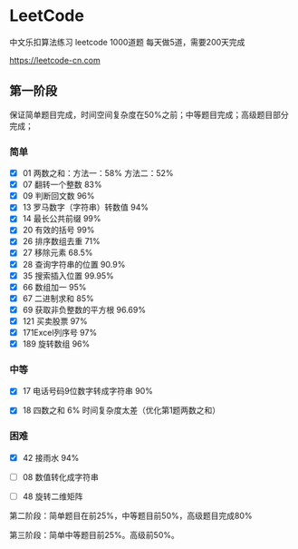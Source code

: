 # LeetCode
中文乐扣算法练习 leetcode 1000道题 每天做5道，需要200天完成

https://leetcode-cn.com



## 第一阶段

保证简单题目完成，时间空间复杂度在50%之前；中等题目完成；高级题目部分完成；

### 简单

- [x] 01 两数之和：方法一：58% 方法二：52%
- [x] 07 翻转一个整数 83%
- [x] 09 判断回文数 96%
- [x] 13 罗马数字（字符串）转数值 94%
- [x] 14 最长公共前缀 99%
- [x] 20 有效的括号 99%
- [x] 26 排序数组去重 71%
- [x] 27 移除元素 68.5%
- [x] 28 查询字符串的位置 90.9%
- [x] 35 搜索插入位置 99.95%
- [x] 66 数组加一 95%
- [x] 67 二进制求和 85%
- [x] 69 获取非负整数的平方根 96.69%
- [x] 121 买卖股票 97%
- [x] 171Excel列序号 97%
- [x] 189 旋转数组 96%

### 中等

- [x] 17 电话号码9位数字转成字符串 90%
- [x] 18 四数之和 6% 时间复杂度太差（优化第1题两数之和）


### 困难

- [x] 42 接雨水 94%



- [ ] 08 数值转化成字符串
- [ ] 48 旋转二维矩阵



第二阶段：简单题目在前25%，中等题目前50%，高级题目完成80%

第三阶段：简单中等题目前25%。高级前50%。

